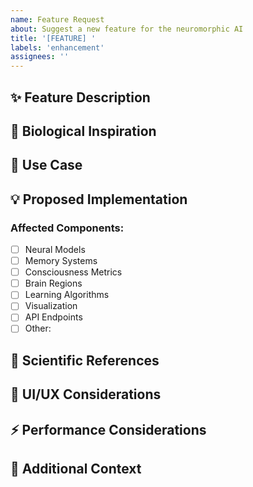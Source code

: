 ```yaml
---
name: Feature Request
about: Suggest a new feature for the neuromorphic AI
title: '[FEATURE] '
labels: 'enhancement'
assignees: ''
---
```


## ✨ Feature Description
<!-- A clear description of the feature you'd like -->

## 🧠 Biological Inspiration
<!-- What biological brain function or structure inspires this feature? -->

## 🎯 Use Case
<!-- Describe the problem this feature would solve -->

## 💡 Proposed Implementation
<!-- If you have ideas on how to implement this -->

### Affected Components:
- [ ] Neural Models
- [ ] Memory Systems
- [ ] Consciousness Metrics
- [ ] Brain Regions
- [ ] Learning Algorithms
- [ ] Visualization
- [ ] API Endpoints
- [ ] Other: 

## 🔬 Scientific References
<!-- Any papers or research supporting this feature -->

## 🎨 UI/UX Considerations
<!-- How would users interact with this feature? -->

## ⚡ Performance Considerations
<!-- Impact on processing time, memory usage, etc. -->

## 📝 Additional Context
<!-- Any other information about the feature request -->